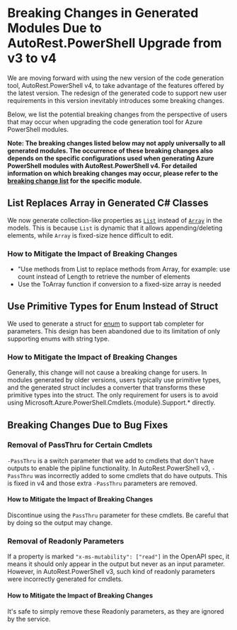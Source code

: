 # Breaking Changes in Generated Modules Due to AutoRest.PowerShell Upgrade from v3 to v4

We are moving forward with using the new version of the code generation tool, AutoRest.PowerShell v4, to take advantage of the features offered by the latest version. The redesign of the generated code to support new user requirements in this version inevitably introduces some breaking changes.

Below, we list the potential breaking changes from the perspective of users that may occur when upgrading the code generation tool for Azure PowerShell modules.

**Note: The breaking changes listed below may not apply universally to all generated modules. The occurrence of these breaking changes also depends on the specific configurations used when generating Azure PowerShell modules with AutoRest.PowerShell v4. For detailed information on which breaking changes may occur, please refer to the [breaking change list](https://learn.microsoft.com/powershell/azure/upcoming-breaking-changes) for the specific module.**

## List Replaces Array in Generated C# Classes

We now generate collection-like properties as [`List`](https://learn.microsoft.com/dotnet/api/system.collections.generic.list-1) instead of [`Array`](https://learn.microsoft.com/en-us/dotnet/api/system.array) in the models. This is because `List` is dynamic that it allows appending/deleting elements, while `Array` is fixed-size hence difficult to edit.

### How to Mitigate the Impact of Breaking Changes

* "Use methods from List to replace methods from Array, for example: use count instead of Length to retrieve the number of elements
* Use the ToArray function if conversion to a fixed-size array is needed

## Use Primitive Types for Enum Instead of Struct

We used to generate a struct for [enum](https://github.com/Azure/autorest/blob/main/docs/extensions/readme.md#x-ms-enum) to support tab completer for parameters. This design has been abandoned due to its limitation of only supporting enums with string type.

### How to Mitigate the Impact of Breaking Changes

Generally, this change will not cause a breaking change for users. In modules generated by older versions, users typically use primitive types, and the generated struct includes a converter that transforms these primitive types into the struct. The only requirement for users is to avoid using Microsoft.Azure.PowerShell.Cmdlets.{module}.Support.* directly.

## Breaking Changes Due to Bug Fixes

### Removal of PassThru for Certain Cmdlets

`-PassThru` is a switch parameter that we add to cmdlets that don't have outputs to enable the pipline functionality. In AutoRest.PowerShell v3, `-PassThru` was incorrectly added to some cmdlets that do have outputs. This is fixed in v4 and those extra `-PassThru` parameters are removed.

#### How to Mitigate the Impact of Breaking Changes

Discontinue using the `PassThru` parameter for these cmdlets. Be careful that by doing so the output may change.

### Removal of Readonly Parameters

If a property is marked `"x-ms-mutability": ["read"]` in the OpenAPI spec, it means it should only appear in the output but never as an input parameter. However, in AutoRest.PowerShell v3, such kind of readonly parameters were incorrectly generated for cmdlets.

#### How to Mitigate the Impact of Breaking Changes

It's safe to simply remove these Readonly parameters, as they are ignored by the service.